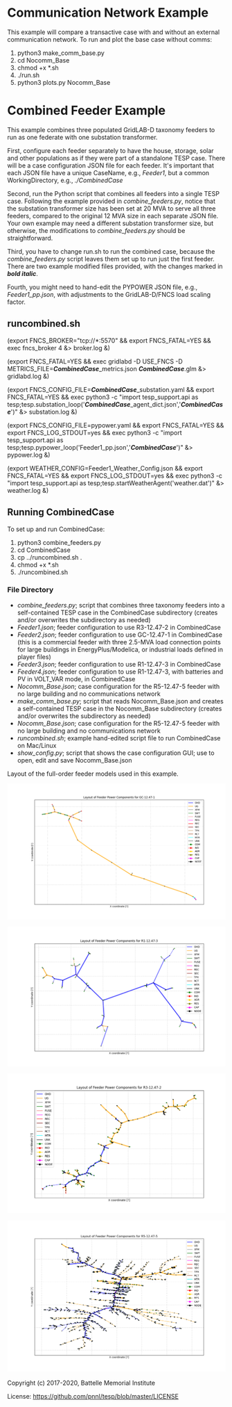 # Communication Network Example

This example will compare a transactive case with and without an external
communication network. To run and plot the base case without comms:

1. python3 make_comm_base.py
2. cd Nocomm_Base
3. chmod +x *.sh
4. ./run.sh
5. python3 plots.py Nocomm_Base

# Combined Feeder Example

This example combines three populated GridLAB-D taxonomy feeders to run as one federate
with one substation transformer. 

First, configure each feeder separately to have the house,
storage, solar and other populations as if they were part of a standalone TESP case. There 
will be a case configuration JSON file for each feeder. It's important that each JSON file
have a unique CaseName, e.g., *Feeder1*, but a common WorkingDirectory, e.g., *./CombinedCase*

Second, run the Python script that combines all feeders into a single TESP case. Following
the example provided in *combine_feeders.py*, notice that the substation transformer size
has been set at 20 MVA to serve all three feeders, compared to the original 12 MVA size in
each separate JSON file. Your own example may need a different substation transformer size, but
otherwise, the modifications to *combine_feeders.py* should be straightforward.

Third, you have to change run.sh to run the combined case, because the *combine_feeders.py*
script leaves them set up to run just the first feeder.  There are two example modified files provided,
with the changes marked in ***bold italic***.

Fourth, you might need to hand-edit the PYPOWER JSON file, e.g., *Feeder1_pp.json*, with adjustments to the GridLAB-D/FNCS
load scaling factor.

## runcombined.sh

(export FNCS_BROKER="tcp://*:5570" && export FNCS_FATAL=YES && exec fncs_broker 4 &> broker.log &)

(export FNCS_FATAL=YES && exec gridlabd -D USE_FNCS -D METRICS_FILE=***CombinedCase***_metrics.json ***CombinedCase***.glm &> gridlabd.log &)

(export FNCS_CONFIG_FILE=***CombinedCase***_substation.yaml && export FNCS_FATAL=YES && exec python3 -c "import tesp_support.api as tesp;tesp.substation_loop('***CombinedCase***_agent_dict.json','***CombinedCase***')"  &> substation.log &)

(export FNCS_CONFIG_FILE=pypower.yaml && export FNCS_FATAL=YES && export FNCS_LOG_STDOUT=yes && exec python3 -c "import tesp_support.api as tesp;tesp.pypower_loop('Feeder1_pp.json','***CombinedCase***')"  &> pypower.log &)

(export WEATHER_CONFIG=Feeder1_Weather_Config.json && export FNCS_FATAL=YES && export FNCS_LOG_STDOUT=yes && exec python3 -c "import tesp_support.api as tesp;tesp.startWeatherAgent('weather.dat')"  &> weather.log &)

## Running CombinedCase

To set up and run CombinedCase:

1. python3 combine_feeders.py
2. cd CombinedCase
3. cp ../runcombined.sh .
4. chmod +x *.sh
5. ./runcombined.sh

### File Directory

- *combine_feeders.py*; script that combines three taxonomy feeders into a self-contained TESP case in the CombinedCase subdirectory (creates and/or overwrites the subdirectory as needed)
- *Feeder1.json*; feeder configuration to use R3-12.47-2 in CombinedCase
- *Feeder2.json*; feeder configuration to use GC-12.47-1 in CombinedCase (this is a commercial feeder with three 2.5-MVA load connection points for large buildings in EnergyPlus/Modelica, or industrial loads defined in player files)
- *Feeder3.json*; feeder configuration to use R1-12.47-3 in CombinedCase
- *Feeder4.json*; feeder configuration to use R1-12.47-3, with batteries and PV in VOLT_VAR mode, in CombinedCase
- *Nocomm_Base.json*; case configuration for the R5-12.47-5 feeder with no large building and no communications network
- *make_comm_base.py*; script that reads Nocomm_Base.json and creates a self-contained TESP case in the Nocomm_Base subdirectory (creates and/or overwrites the subdirectory as needed)
- *Nocomm_Base.json*; case configuration for the R5-12.47-5 feeder with no large building and no communications network
- *runcombined.sh*; example hand-edited script file to run CombinedCase on Mac/Linux
- *show_config.py*; script that shows the case configuration GUI; use to open, edit and save Nocomm_Base.json

Layout of the full-order feeder models used in this example.

![](GC_Feeder.png)

![](R1-12.47-3.png)

![](R3-12.47-2.png)

![](R5-12.47-5.png)

Copyright (c) 2017-2020, Battelle Memorial Institute

License: https://github.com/pnnl/tesp/blob/master/LICENSE
